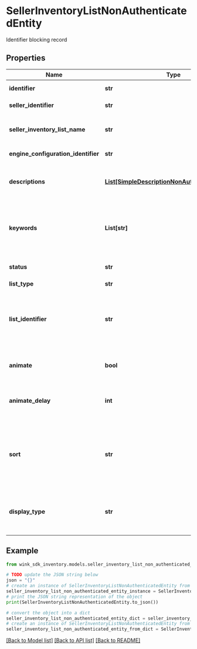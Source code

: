 # SellerInventoryListNonAuthenticatedEntity

Identifier blocking record

## Properties

Name | Type | Description | Notes
------------ | ------------- | ------------- | -------------
**identifier** | **str** | Unique identifier | 
**seller_identifier** | **str** | Company identifier | 
**seller_inventory_list_name** | **str** | Descriptive name of this list for seller use only | 
**engine_configuration_identifier** | **str** | Customization identifier | 
**descriptions** | [**List[SimpleDescriptionNonAuthenticatedEntity]**](SimpleDescriptionNonAuthenticatedEntity.md) | Contains custom title and description of grid | 
**keywords** | **List[str]** | Keywords is meta data for the grid you created that can be used for SEO purposes. | 
**status** | **str** | Status | [default to 'ACTIVE']
**list_type** | **str** | List type | 
**list_identifier** | **str** | Depending on the &#x60;listType&#x60;, this is either the list / search / channel blocking identifier. | 
**animate** | **bool** | Create an animated gif instead of a list of images | [optional] [default to False]
**animate_delay** | **int** | Controls animation delay in milliseconds. -1 is disabled | [optional] [default to -1]
**sort** | **str** | Determines which badge to show on the Web Component. Is also used to sort properties for search grids. | [optional] 
**display_type** | **str** | Indicate which initial values to display first on the front-facing card | [default to 'NATIVE']

## Example

```python
from wink_sdk_inventory.models.seller_inventory_list_non_authenticated_entity import SellerInventoryListNonAuthenticatedEntity

# TODO update the JSON string below
json = "{}"
# create an instance of SellerInventoryListNonAuthenticatedEntity from a JSON string
seller_inventory_list_non_authenticated_entity_instance = SellerInventoryListNonAuthenticatedEntity.from_json(json)
# print the JSON string representation of the object
print(SellerInventoryListNonAuthenticatedEntity.to_json())

# convert the object into a dict
seller_inventory_list_non_authenticated_entity_dict = seller_inventory_list_non_authenticated_entity_instance.to_dict()
# create an instance of SellerInventoryListNonAuthenticatedEntity from a dict
seller_inventory_list_non_authenticated_entity_from_dict = SellerInventoryListNonAuthenticatedEntity.from_dict(seller_inventory_list_non_authenticated_entity_dict)
```
[[Back to Model list]](../README.md#documentation-for-models) [[Back to API list]](../README.md#documentation-for-api-endpoints) [[Back to README]](../README.md)


